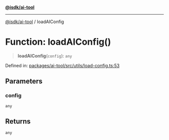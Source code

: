[**@isdk/ai-tool**](../README.md)

***

[@isdk/ai-tool](../globals.md) / loadAIConfig

# Function: loadAIConfig()

> **loadAIConfig**(`config`): `any`

Defined in: [packages/ai-tool/src/utils/load-config.ts:53](https://github.com/isdk/ai-tool.js/blob/760349925bceb5de6b4188926a13bfb3f0ce4ced/src/utils/load-config.ts#L53)

## Parameters

### config

`any`

## Returns

`any`

